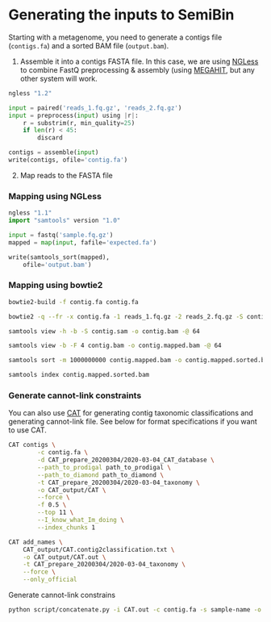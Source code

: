 # Generating the inputs to SemiBin

Starting with a metagenome, you need to generate a contigs file (`contigs.fa`)
and a sorted BAM file (`output.bam`).

1. Assemble it into a contigs FASTA file. In this case, we are using
   [NGLess](https://ngless.embl.de/) to combine FastQ preprocessing &amp;
   assembly (using
   [MEGAHIT](https://academic.oup.com/bioinformatics/article/31/10/1674/177884),
   but any other system will work.

```python
ngless "1.2"

input = paired('reads_1.fq.gz', 'reads_2.fq.gz')
input = preprocess(input) using |r|:
    r = substrim(r, min_quality=25)
    if len(r) < 45:
        discard

contigs = assemble(input)
write(contigs, ofile='contig.fa')
```

2. Map reads to the FASTA file

### Mapping using NGLess

```python
ngless "1.1"
import "samtools" version "1.0"

input = fastq('sample.fq.gz')
mapped = map(input, fafile='expected.fa')

write(samtools_sort(mapped),
    ofile='output.bam')
```

### Mapping using bowtie2

```bash
bowtie2-build -f contig.fa contig.fa

bowtie2 -q --fr -x contig.fa -1 reads_1.fq.gz -2 reads_2.fq.gz -S contig.sam -p 64

samtools view -h -b -S contig.sam -o contig.bam -@ 64

samtools view -b -F 4 contig.bam -o contig.mapped.bam -@ 64

samtools sort -m 1000000000 contig.mapped.bam -o contig.mapped.sorted.bam -@ 64

samtools index contig.mapped.sorted.bam
```

### Generate cannot-link constraints

You can also use [CAT](https://github.com/dutilh/CAT) for generating  contig taxonomic classifications and generating cannot-link file. See below for format
specifications if you want to use CAT.

```bash
CAT contigs \
        -c contig.fa \
        -d CAT_prepare_20200304/2020-03-04_CAT_database \
        --path_to_prodigal path_to_prodigal \
        --path_to_diamond path_to_diamond \
        -t CAT_prepare_20200304/2020-03-04_taxonomy \
        -o CAT_output/CAT \
        --force \
        -f 0.5 \
        --top 11 \
        --I_know_what_Im_doing \
        --index_chunks 1

CAT add_names \
    CAT_output/CAT.contig2classification.txt \
    -o CAT_output/CAT.out \
    -t CAT_prepare_20200304/2020-03-04_taxonomy \
    --force \
    --only_official
```

Generate cannot-link constrains

```bash
python script/concatenate.py -i CAT.out -c contig.fa -s sample-name -o output --CAT
```

